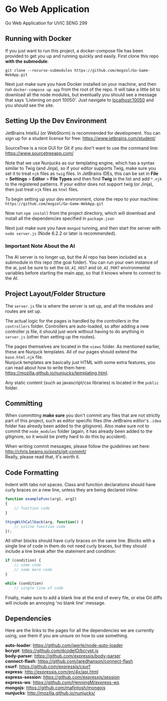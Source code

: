 # Go Web Application
Go Web Application for UVIC SENG 299

## Running with Docker

If you just want to run this project, a docker-compose file has been provided to get you up and running quickly and easily. First clone this repo **with the submodule**:

```
git clone --recurse-submodules https://github.com/mogzol/Go-Game-WebApp.git
```

Next just make sure you have Docker installed on your machine, and then run `docker-compose up app` from the root of the repo. It will take a little bit to download all the node modules, but eventually you should see a message that says 'Listening on port 10050'. Just navigate to <localhost:10050> and you should see the site.

## Setting Up the Dev Environment
JetBrains IntelliJ (or WebStorm) is recommended for development. You can sign up for a student license for free: https://www.jetbrains.com/student/

SourceTree is a nice GUI for Git if you don't want to use the command line: https://www.sourcetreeapp.com/

Note that we use Nunjucks as our templating engine, which has a syntax similar to Twig (and Jinja), so if your editor supports Twig, make sure you set it to treat `njk` files as `twig` files. In JetBrains IDEs, this can be set in **File** > **Settings** > **Editor** > **File Types** and then find **Twig** in the list and add `*.njk` to the registered patterns. If your editor does not support twig (or Jinja), then just treat `njk` files as `html` files.

To begin setting up your dev environment, clone the repo to your machine: `https://github.com/mogzol/Go-Game-WebApp.git`

Now run `npm install` from the project directory, which will download and install all the dependencies specified in `package.json`

Next just make sure you have `mongod` running, and then start the server with `node server.js` (Node 6.2.2 or later is recommended).

### Important Note About the AI

The AI server is no longer up, but the AI repo has been included as a submodule in this repo (the goai folder). You can run your own instance of the ai, just be sure to set the `GO_AI_HOST` and `GO_AI_PORT` environmental variables before starting the main app, so that it knows where to connect to the AI.

## Project Layout/Folder Structure
The `server.js` file is where the server is set up, and all the modules and routes are set up.

The actual logic for the pages is handled by the controllers in the `controllers` folder. Controllers are auto-loaded, so after adding a new controller js file, it should just work without having to do anything in `server.js` (other than setting up the routes).

The pages themselves are located in the `views` folder. As mentioned earlier, these are Nunjuck templates. All of our pages should extend the `base.html.njk` file.  
Nunjuck templates are basically just HTML with some extra features, you can read about how to write them here: https://mozilla.github.io/nunjucks/templating.html.

Any static content (such as javascript/css libraries) is located in the `public` folder.

## Committing
When committing **make sure** you don't commit any files that are not strictly part of this project, such as editor specific files (the JetBrains editor's `.idea` folder has already been added to the gitignore). Also make sure not to commit the `node_modules` folder (again, it has already been added to the gitignore, so it would be pretty hard to do this by accident).

When writing commit messages, please follow the guidelines set here: http://chris.beams.io/posts/git-commit/  
Really, please read that, it's worth it.

## Code Formatting
Indent with tabs not spaces. Class and function declarations should have curly braces on a new line, unless they are being declared inline:

```javascript
function exampleFunc(arg1, arg2)
{
	// function code
}

thingWithCallback(arg, function() {
	// inline function code
});
```

All other blocks should have curly braces on the same line. Blocks with a single line of code in them do not need curly braces, but they should include a line break after the statement and condition:

```javascript
if (condition) {
	// some code
	// some more code
}

while (condition)
	// single line of code
```

Finally, make sure to add a blank line at the end of every file, or else Git diffs will include an annoying 'no blank line' message.

## Dependencies
Here are the links to the pages for all the dependencies we are currently using, use them if you are unsure on how to use something.

**auto-loader**: https://github.com/jwerle/node-auto-loader  
**bcrypt**: https://github.com/dcodeIO/bcrypt.js  
**body-parser**: https://github.com/expressjs/body-parser  
**connect-flash**: https://github.com/jaredhanson/connect-flash  
**csurf**: https://github.com/expressjs/csurf  
**express**: http://expressjs.com/en/4x/api.html  
**express-session**: https://github.com/expressjs/session  
**express-ws**: https://github.com/HenningM/express-ws  
**mongojs**: https://github.com/mafintosh/mongojs  
**nunjucks**: http://mozilla.github.io/nunjucks/  

